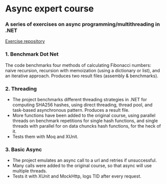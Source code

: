 # Async expert course
### A series of exercises on async programming/multithreading in .NET

[Exercise repository](https://github.com/dotnetos/asyncexpert-course/tree/master)

### 1. Benchmark Dot Net
The code benchmarks four methods of calculating Fibonacci numbers: naive recursion, recursion with memoization (using a dictionary or list), and an iterative approach. Produces two result files (assembly & benchmarks).

### 2. Threading
- The project benchmarks different threading strategies in .NET for computing SHA256 hashes, using direct threading, thread pool, and task-based asynchronous pattern. Produces a result file.
- More functions have been added to the original course, using parallel threads on benchmark repetitions for single hash functions, and single threads with parallel for on data chuncks hash functions, for the heck of it.
- Tests them with Moq and XUnit.

### 3. Basic Async
- The project emulates an async call to a url and retries if unsuccessful.
- Many calls were added to the original course, so that async will use multiple threads. 
- Tests it with XUnit and MockHttp, logs TID after every request.
